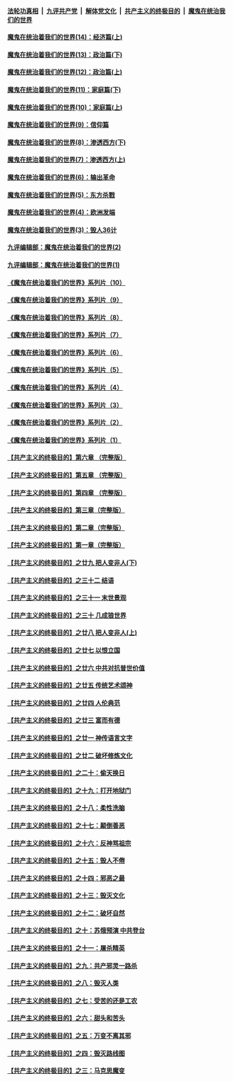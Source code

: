 ####  [法轮功真相](../../../../basic/blob/master/README.md?t=10090231) &nbsp;|&nbsp; [九评共产党](../../../../9ping.md/blob/master/README.md?t=10090231) &nbsp;|&nbsp; [解体党文化](../../../../jtdwh.md/blob/master/README.md?t=10090231)  &nbsp;|&nbsp; [共产主义的终极目的](../../../../gczydzjmd.md/blob/master/README.md?t=10090231) &nbsp;|&nbsp; [魔鬼在统治我们的世界](../../../../mgztzwmdsj.md/blob/master/README.md?t=10090231) 

#### [魔鬼在统治着我们的世界(14)：经济篇(上)](../pages/nsc422/n10457370.md?t=10090231) 

#### [魔鬼在统治着我们的世界(13)：政治篇(下)](../pages/nsc422/n10448270.md?t=10090231) 

#### [魔鬼在统治着我们的世界(12)：政治篇(上)](../pages/nsc422/n10444576.md?t=10090231) 

#### [魔鬼在统治着我们的世界(11)：家庭篇(下)](../pages/nsc422/n10440961.md?t=10090231) 

#### [魔鬼在统治着我们的世界(10)：家庭篇(上)](../pages/nsc422/n10435448.md?t=10090231) 

#### [魔鬼在统治着我们的世界(9)：信仰篇](../pages/nsc422/n10432159.md?t=10090231) 

#### [魔鬼在统治着我们的世界(8)：渗透西方(下)](../pages/nsc422/n10429603.md?t=10090231) 

#### [魔鬼在统治着我们的世界(7)：渗透西方(上)](../pages/nsc422/n10426013.md?t=10090231) 

#### [魔鬼在统治着我们的世界(6)：输出革命](../pages/nsc422/n10421536.md?t=10090231) 

#### [魔鬼在统治着我们的世界(5)：东方杀戮](../pages/nsc422/n10417707.md?t=10090231) 

#### [魔鬼在统治着我们的世界(4)：欧洲发端](../pages/nsc422/n10414890.md?t=10090231) 

#### [魔鬼在统治着我们的世界(3)：毁人36计](../pages/nsc422/n10411583.md?t=10090231) 

#### [九评编辑部：魔鬼在统治着我们的世界(2)](../pages/nsc422/n10410036.md?t=10090231) 

#### [九评编辑部：魔鬼在统治着我们的世界(1)](../pages/nsc422/n10406825.md?t=10090231) 

#### [《魔鬼在统治着我们的世界》系列片（10）](../pages/nsc422/n12292670.md?t=10090231) 

#### [《魔鬼在统治着我们的世界》系列片（9）](../pages/nsc422/n12290859.md?t=10090231) 

#### [《魔鬼在统治着我们的世界》系列片（8）](../pages/nsc422/n12287445.md?t=10090231) 

#### [《魔鬼在统治着我们的世界》系列片（7）](../pages/nsc422/n12283425.md?t=10090231) 

#### [《魔鬼在统治着我们的世界》系列片（6）](../pages/nsc422/n12282314.md?t=10090231) 

#### [《魔鬼在统治着我们的世界》系列片（5）](../pages/nsc422/n12281419.md?t=10090231) 

#### [《魔鬼在统治着我们的世界》系列片（4）](../pages/nsc422/n12274024.md?t=10090231) 

#### [《魔鬼在统治着我们的世界》系列片（3）](../pages/nsc422/n12271322.md?t=10090231) 

#### [《魔鬼在统治着我们的世界》系列片（2）](../pages/nsc422/n12269049.md?t=10090231) 

#### [《魔鬼在统治着我们的世界》系列片（1）](../pages/nsc422/n12267575.md?t=10090231) 

#### [【共产主义的终极目的】第六章 （完整版）](../pages/nsc422/n11428913.md?t=10090231) 

#### [【共产主义的终极目的】第五章 （完整版）](../pages/nsc422/n11428912.md?t=10090231) 

#### [【共产主义的终极目的】第四章 （完整版）](../pages/nsc422/n11428907.md?t=10090231) 

#### [【共产主义的终极目的】第三章（完整版）](../pages/nsc422/n11428848.md?t=10090231) 

#### [【共产主义的终极目的】第二章（完整版）](../pages/nsc422/n11428831.md?t=10090231) 

#### [【共产主义的终极目的】第一章（完整版）](../pages/nsc422/n11417651.md?t=10090231) 

#### [【共产主义的终极目的】之廿九 把人变非人(下)](../pages/nsc422/n11344140.md?t=10090231) 

#### [【共产主义的终极目的】之三十二 结语](../pages/nsc422/n11360535.md?t=10090231) 

#### [【共产主义的终极目的】之三十一 末世景观](../pages/nsc422/n11351129.md?t=10090231) 

#### [【共产主义的终极目的】之三十 几成狼世界](../pages/nsc422/n11348280.md?t=10090231) 

#### [【共产主义的终极目的】之廿八 把人变非人(上)](../pages/nsc422/n11340492.md?t=10090231) 

#### [【共产主义的终极目的】之廿七 以恨立国](../pages/nsc422/n11336944.md?t=10090231) 

#### [【共产主义的终极目的】之廿六 中共对抗普世价值](../pages/nsc422/n11324785.md?t=10090231) 

#### [【共产主义的终极目的】之廿五 传统艺术颂神](../pages/nsc422/n11296396.md?t=10090231) 

#### [【共产主义的终极目的】之廿四 人伦典范](../pages/nsc422/n11296397.md?t=10090231) 

#### [【共产主义的终极目的】之廿三 富而有德](../pages/nsc422/n11283598.md?t=10090231) 

#### [【共产主义的终极目的】之廿一 神传语言文字](../pages/nsc422/n11263265.md?t=10090231) 

#### [【共产主义的终极目的】之廿二 破坏修炼文化](../pages/nsc422/n11245728.md?t=10090231) 

#### [【共产主义的终极目的】之二十：偷天换日](../pages/nsc422/n11238846.md?t=10090231) 

#### [【共产主义的终极目的】之十九：打开地狱门](../pages/nsc422/n11206376.md?t=10090231) 

#### [【共产主义的终极目的】之十八：柔性洗脑](../pages/nsc422/n11199994.md?t=10090231) 

#### [【共产主义的终极目的】之十七：颠倒善恶](../pages/nsc422/n11179782.md?t=10090231) 

#### [【共产主义的终极目的】之十六：反神骂祖宗](../pages/nsc422/n11166798.md?t=10090231) 

#### [【共产主义的终极目的】之十五：毁人不倦](../pages/nsc422/n11166792.md?t=10090231) 

#### [【共产主义的终极目的】之十四：邪恶之最](../pages/nsc422/n11150249.md?t=10090231) 

#### [【共产主义的终极目的】之十三：毁灭文化](../pages/nsc422/n11135227.md?t=10090231) 

#### [【共产主义的终极目的】之十二：破坏自然](../pages/nsc422/n11135214.md?t=10090231) 

#### [【共产主义的终极目的】之十：苏俄预演 中共登台](../pages/nsc422/n11118424.md?t=10090231) 

#### [【共产主义的终极目的】之十一：屠杀精英](../pages/nsc422/n11118442.md?t=10090231) 

#### [【共产主义的终极目的】之九：共产邪灵一路杀](../pages/nsc422/n11114139.md?t=10090231) 

#### [【共产主义的终极目的】之八：毁灭人类](../pages/nsc422/n11108503.md?t=10090231) 

#### [【共产主义的终极目的】之七：受苦的还是工农](../pages/nsc422/n11101809.md?t=10090231) 

#### [【共产主义的终极目的】之六：甜头和苦头](../pages/nsc422/n11096971.md?t=10090231) 

#### [【共产主义的终极目的】之五：万变不离其邪](../pages/nsc422/n11091285.md?t=10090231) 

#### [【共产主义的终极目的】之四：毁灭路线图](../pages/nsc422/n11086284.md?t=10090231) 

#### [【共产主义的终极目的】之三：马克思魔变](../pages/nsc422/n11061941.md?t=10090231) 


